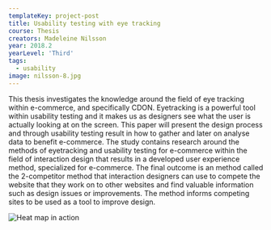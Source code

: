 ```yaml
---
templateKey: project-post
title: Usability testing with eye tracking
course: Thesis
creators: Madeleine Nilsson
year: 2018.2
yearLevel: 'Third'
tags:
  - usability
image: nilsson-8.jpg
---
```


This thesis investigates the knowledge around the field of eye tracking within e-commerce, and specifically CDON. Eyetracking is a powerful tool within usability testing and it makes us as designers see what the user is actually looking at on the screen. This paper will present the design process and through usability testing result in how to gather and later on analyse data to benefit e-commerce. The study contains research around the methods of eyetracking and usability testing for e-commerce within the field of interaction design that results in a developed user experience method, specialized for e-commerce. The final outcome is an method called the 2-competitor method that interaction designers can use to compete the website that they work on to other websites and find valuable information such as design issues or improvements. The method informs competing sites to be used as a tool to improve design.

![Heat map in action](images/nilsson-8.jpg 'Heat map in action')
